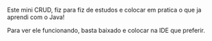 Este mini CRUD, fiz para fiz de estudos e colocar em pratica o que ja aprendi com o Java!

Para ver ele funcionando, basta baixado e colocar na IDE que preferir.
